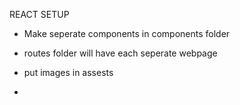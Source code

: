 REACT SETUP


* Make seperate components in components folder

* routes folder will have each seperate webpage

* put images in assests 

* 
